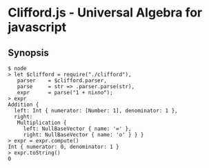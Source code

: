 Clifford.js - Universal Algebra for javascript
==============================================

## Synopsis

    $ node
    > let $clifford = require("./clifford"),
       parser    = $clifford.parser,
       parse     = str => .parser.parse(str),
       expr      = parse("1 + ni∧no");
    > expr
    Addition {
      left: Int { numerator: [Number: 1], denominator: 1 },
      right:
       Multiplication {
         left: NullBaseVector { name: '∞' },
         right: NullBaseVector { name: 'ο' } } }
    > expr = expr.compute()
    Int { numerator: 0, denominator: 1 }
    > expr.toString()
    0

